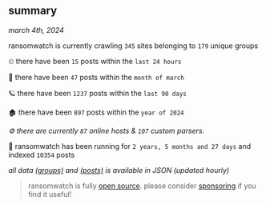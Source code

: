 
## summary
_march 4th, 2024_

ransomwatch is currently crawling `345` sites belonging to `179` unique groups

⏲ there have been `15` posts within the `last 24 hours`

🦈 there have been `47` posts within the `month of march`

🪐 there have been `1237` posts within the `last 90 days`

🏚 there have been `897` posts within the `year of 2024`

_⚙️ there are currently `87` online hosts & `107` custom parsers._

🦕 ransomwatch has been running for `2 years, 5 months and 27 days` and indexed `10354` posts

_all data  [(groups)](http://ransomwhat.telemetry.ltd/groups) and [(posts)](http://ransomwhat.telemetry.ltd/posts) is available in JSON (updated hourly)_

> ransomwatch is fully [open source](https://github.com/joshhighet/ransomwatch#ransomwatch--). please consider [sponsoring](https://github.com/sponsors/joshhighet) if you find it useful!

